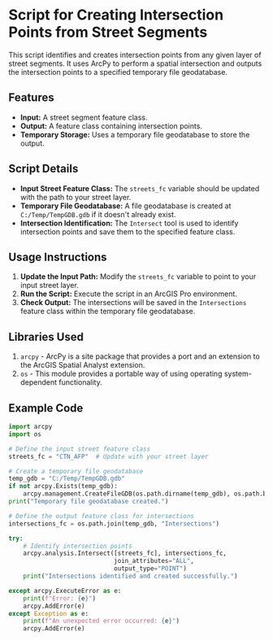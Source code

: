 # Script for Creating Intersection Points from Street Segments

This script identifies and creates intersection points from any given layer of street segments. It uses ArcPy to perform a spatial intersection and outputs the intersection points to a specified temporary file geodatabase.

## Features

- **Input:** A street segment feature class.
- **Output:** A feature class containing intersection points.
- **Temporary Storage:** Uses a temporary file geodatabase to store the output.

## Script Details

- **Input Street Feature Class:** The `streets_fc` variable should be updated with the path to your street layer.
- **Temporary File Geodatabase:** A file geodatabase is created at `C:/Temp/TempGDB.gdb` if it doesn't already exist.
- **Intersection Identification:** The `Intersect` tool is used to identify intersection points and save them to the specified feature class.

## Usage Instructions

1. **Update the Input Path:** Modify the `streets_fc` variable to point to your input street layer.
2. **Run the Script:** Execute the script in an ArcGIS Pro environment.
3. **Check Output:** The intersections will be saved in the `Intersections` feature class within the temporary file geodatabase.

## Libraries Used

1. `arcpy` - ArcPy is a site package that provides a port and an extension to the ArcGIS Spatial Analyst extension.
2. `os` - This module provides a portable way of using operating system-dependent functionality.

## Example Code

```python
import arcpy
import os

# Define the input street feature class
streets_fc = "CTN_AFP"  # Update with your street layer

# Create a temporary file geodatabase
temp_gdb = "C:/Temp/TempGDB.gdb"
if not arcpy.Exists(temp_gdb):
    arcpy.management.CreateFileGDB(os.path.dirname(temp_gdb), os.path.basename(temp_gdb))
print("Temporary file geodatabase created.")

# Define the output feature class for intersections
intersections_fc = os.path.join(temp_gdb, "Intersections")

try:
    # Identify intersection points
    arcpy.analysis.Intersect([streets_fc], intersections_fc, 
                             join_attributes="ALL", 
                             output_type="POINT")
    print("Intersections identified and created successfully.")

except arcpy.ExecuteError as e:
    print(f"Error: {e}")
    arcpy.AddError(e)
except Exception as e:
    print(f"An unexpected error occurred: {e}")
    arcpy.AddError(e)

